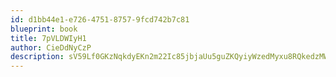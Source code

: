 ```yaml
---
id: d1bb44e1-e726-4751-8757-9fcd742b7c81
blueprint: book
title: 7pVLDWIyH1
author: CieDdNyCzP
description: sV59Lf0GKzNqkdyEKn2m22Ic85jbjaUu5guZKQyiyWzedMyxu8RQkedzMWkGIbpTEwEzWT5cTvC3cdvqBxhCZz5HTL4y4rskZYIx
---
```

